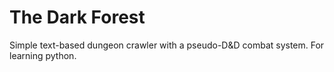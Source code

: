 # The Dark Forest
Simple text-based dungeon crawler with a pseudo-D&D combat system. For learning python.
